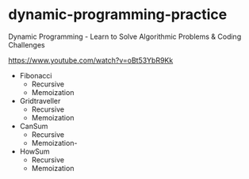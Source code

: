 # dynamic-programming-practice
Dynamic Programming - Learn to Solve Algorithmic Problems &amp; Coding Challenges

https://www.youtube.com/watch?v=oBt53YbR9Kk

  - Fibonacci
    - Recursive
    - Memoization
  - Gridtraveller
    - Recursive
    - Memoization
  - CanSum
    - Recursive
    - Memoization- 
  - HowSum
    - Recursive
    - Memoization